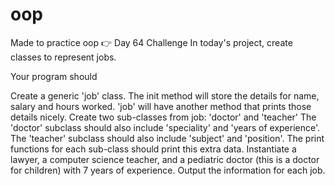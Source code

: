 # oop
Made to practice oop
👉 Day 64 Challenge
In today's project, create classes to represent jobs.

Your program should

Create a generic 'job' class.
The init method will store the details for name, salary and hours worked.
'job' will have another method that prints those details nicely.
Create two sub-classes from job: 'doctor' and 'teacher'
The 'doctor' subclass should also include 'speciality' and 'years of experience'.
The 'teacher' subclass should also include 'subject' and 'position'.
The print functions for each sub-class should print this extra data.
Instantiate a lawyer, a computer science teacher, and a pediatric doctor (this is a doctor for children) with 7 years of experience.
Output the information for each job.